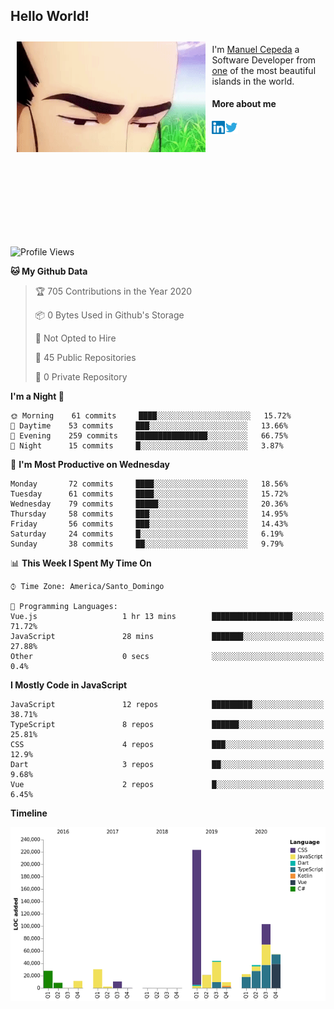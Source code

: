 <h2> Hello World!</h2>

<div style="display:inline-block">
  <img alt="Ah, I see you're a man of culture as well" align="left" width="60%" style="margin: 10px" src="https://raw.githubusercontent.com/mecm1993/mecm1993/master/assets/background.gif">

  I'm [Manuel Cepeda](https://manuelcepeda.dev) a Software Developer from [one](https://en.wikipedia.org/wiki/Dominican_Republic) of the most beautiful islands in the world.

  #### More about me

  <a href="https://www.linkedin.com/in/manuel-cepeda-0336a999/">
    <img align="left" alt="Manuel Cepeda | LinkedIn" width="21px" src="https://raw.githubusercontent.com/mecm1993/mecm1993/master/assets/linkedin.svg" />
  </a>
  <a href="https://twitter.com/mecm1993">
    <img align="left" alt="Manuel Cepeda | Twitter" width="21px" src="https://raw.githubusercontent.com/mecm1993/mecm1993/master/assets/twitter.svg" />
  </a>
  <br />
  <br />
  <br />
  <br />
  <br />
  <br />
  <br />
  <br />
  <br />
  <br />
  <br />
</div>

<!--START_SECTION:waka-->
![Profile Views](http://img.shields.io/badge/Profile%20Views-0-blue)

**🐱 My Github Data** 

> 🏆 705 Contributions in the Year 2020
 > 
> 📦 0 Bytes Used in Github's Storage 
 > 
> 🚫 Not Opted to Hire
 > 
> 📜 45 Public Repositories
 > 
> 🔑 0 Private Repository 
 > 
**I'm a Night 🦉** 

```text
🌞 Morning    61 commits     ████░░░░░░░░░░░░░░░░░░░░░   15.72% 
🌆 Daytime    53 commits     ███░░░░░░░░░░░░░░░░░░░░░░   13.66% 
🌃 Evening    259 commits    ████████████████░░░░░░░░░   66.75% 
🌙 Night      15 commits     █░░░░░░░░░░░░░░░░░░░░░░░░   3.87%

```
📅 **I'm Most Productive on Wednesday** 

```text
Monday       72 commits     ████░░░░░░░░░░░░░░░░░░░░░   18.56% 
Tuesday      61 commits     ████░░░░░░░░░░░░░░░░░░░░░   15.72% 
Wednesday    79 commits     █████░░░░░░░░░░░░░░░░░░░░   20.36% 
Thursday     58 commits     ███░░░░░░░░░░░░░░░░░░░░░░   14.95% 
Friday       56 commits     ███░░░░░░░░░░░░░░░░░░░░░░   14.43% 
Saturday     24 commits     █░░░░░░░░░░░░░░░░░░░░░░░░   6.19% 
Sunday       38 commits     ██░░░░░░░░░░░░░░░░░░░░░░░   9.79%

```


📊 **This Week I Spent My Time On** 

```text
⌚︎ Time Zone: America/Santo_Domingo

💬 Programming Languages: 
Vue.js                   1 hr 13 mins        ██████████████████░░░░░░░   71.72% 
JavaScript               28 mins             ███████░░░░░░░░░░░░░░░░░░   27.88% 
Other                    0 secs              ░░░░░░░░░░░░░░░░░░░░░░░░░   0.4%

```

**I Mostly Code in JavaScript** 

```text
JavaScript               12 repos            █████████░░░░░░░░░░░░░░░░   38.71% 
TypeScript               8 repos             ██████░░░░░░░░░░░░░░░░░░░   25.81% 
CSS                      4 repos             ███░░░░░░░░░░░░░░░░░░░░░░   12.9% 
Dart                     3 repos             ██░░░░░░░░░░░░░░░░░░░░░░░   9.68% 
Vue                      2 repos             █░░░░░░░░░░░░░░░░░░░░░░░░   6.45%

```


**Timeline**

![Chart not found](https://raw.githubusercontent.com/mecm1993/mecm1993/master/charts/bar_graph.png) 


<!--END_SECTION:waka-->